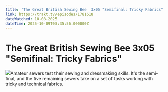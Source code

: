 ```yaml
---
title: 'The Great British Sewing Bee  3x05 "Semifinal: Tricky Fabrics"' 
link: https://trakt.tv/episodes/1781618
dateWatched: 10-08-2025
dateTime: 2025-10-09T03:35:56.000000Z
---
```

# The Great British Sewing Bee  3x05 "Semifinal: Tricky Fabrics"

![](https://walter-r2.trakt.tv/images/episodes/001/781/618/screenshots/thumb/2d0008ecd1.jpg)Amateur sewers test their sewing and dressmaking skills. It's the semi-final, and the five remaining sewers take on a set of tasks working with tricky and technical fabrics.
